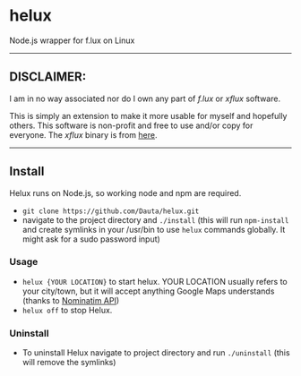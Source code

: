 # helux
Node.js wrapper for f.lux on Linux

---
## DISCLAIMER:

I am in no way associated nor do I own any part of _f.lux_ or _xflux_ software.

This is simply an extension to make it more usable for myself and hopefully others. This software is non-profit and free to use and/or copy for everyone.
The _xflux_ binary is from [here](https://justgetflux.com/linux.html).

---

## Install

Helux runs on Node.js, so working node and npm are required.

- `git clone https://github.com/Dauta/helux.git`
- navigate to the project directory and `./install` (this will run `npm-install` and create symlinks in your /usr/bin to use `helux` commands globally. It might ask for a sudo password input)

### Usage

- `helux {YOUR LOCATION}` to start helux. YOUR LOCATION usually refers to your city/town, but it will accept anything Google Maps understands (thanks to [Nominatim API](https://wiki.openstreetmap.org/wiki/Nominatim#Example_2))
- `helux off` to stop Helux.

### Uninstall

- To uninstall Helux navigate to project directory and run `./uninstall` (this will remove the symlinks)
